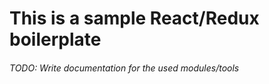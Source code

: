 # This is a sample React/Redux boilerplate
###### TODO: Write documentation for the used modules/tools